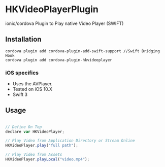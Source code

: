 # HKVideoPlayerPlugin
ionic/cordova Plugin to Play native Video Player (SWIFT)

## Installation

```
cordova plugin add cordova-plugin-add-swift-support //Swift Bridging Hook
cordova plugin add cordova-plugin-hkvideoplayer
```

### iOS specifics
* Uses the AVPlayer.
* Tested on iOS 10.X
* Swift 3

## Usage

```javascript
 	
// Define On Top 
declare var HKVideoPlayer;

// Play Video from Application Directory or Stream Online
HKVideoPlayer.play("full path");

// Play Video from Assets
HKVideoPlayer.playLocal("video.mp4");


```
